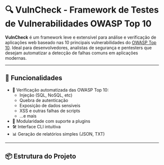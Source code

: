 # 🔍 VulnCheck - Framework de Testes de Vulnerabilidades OWASP Top 10

**VulnCheck** é um framework leve e extensível para análise e verificação de aplicações web baseado nas 10 principais vulnerabilidades do [OWASP Top 10](https://owasp.org/www-project-top-ten/). Ideal para desenvolvedores, analistas de segurança e pentesters que desejam automatizar a detecção de falhas comuns em aplicações modernas.

---

## 🚀 Funcionalidades

- 🔐 Verificação automatizada das OWASP Top 10:
  - Injeção (SQL, NoSQL, etc)
  - Quebra de autenticação
  - Exposição de dados sensíveis
  - XSS e outras falhas de scripts
  - ...e mais
- 📂 Modularidade com suporte a plugins
- 🛠️ Interface CLI intuitiva
- 📊 Geração de relatórios simples (JSON, TXT)

---

## 📦 Estrutura do Projeto